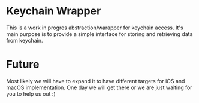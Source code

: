 # Keychain Wrapper

This is a work in progres abstraction/warapper for keychain access. It's main purpose is to provide a simple interface for storing and retrieving data from keychain.

# Future

Most likely we will have to expand it to have different targets for iOS and macOS implementation. One day we will get there or we are just waiting for you to help us out :)